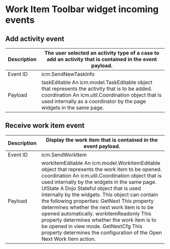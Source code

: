 # Work Item Toolbar widget incoming events

## Add activity event

| Description   | The user selected an activity type of a case to add an activity that is contained in the event payload.                                                                                                                     |
|---------------|-----------------------------------------------------------------------------------------------------------------------------------------------------------------------------------------------------------------------------|
| Event ID      | icm.SendNewTaskInfo                                                                                                                                                                                                         |
| Payload       | taskEditable An icm.model.TaskEditable object that represents the activity that is to be added. coordination An icm.util.Coordination object that is used internally as a coordinator by the page widgets in the same page. |

## Receive work item event

| Description   | Display the work item that is contained in the event payload.                                                                                                                                                                                                                                                                                                                                                                                                                                                                                                                                                      |
|---------------|--------------------------------------------------------------------------------------------------------------------------------------------------------------------------------------------------------------------------------------------------------------------------------------------------------------------------------------------------------------------------------------------------------------------------------------------------------------------------------------------------------------------------------------------------------------------------------------------------------------------|
| Event ID      | icm.SendWorkItem                                                                                                                                                                                                                                                                                                                                                                                                                                                                                                                                                                                                   |
| Payload       | workItemEditable An icm.model.WorkItemEditable object that represents the work item to be opened. coordination An icm.util.Coordination object that is used internally by the widgets in the same page. UIState A Dojo Stateful object that is used internally by the widgets. This object can contain the following properties: GetNext This property determines whether the next work item is to be opened automatically. workitemReadonly This property determines whether the work item is to be opened in view mode. GetNextCfg This property determines the configuration of the Open Next Work Item action. |